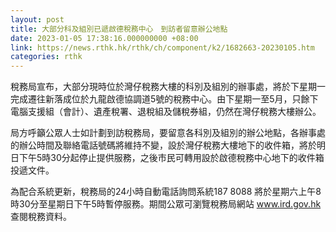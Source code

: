 ```yaml
---
layout: post
title: 大部分科及組別已遞啟德稅務中心　到訪者留意辦公地點
date: 2023-01-05 17:38:16.000000000 +08:00
link: https://news.rthk.hk/rthk/ch/component/k2/1682663-20230105.htm
categories: rthk
---
```


稅務局宣布，大部分現時位於灣仔稅務大樓的科別及組別的辦事處，將於下星期一完成遷往新落成位於九龍啟德協調道5號的稅務中心。由下星期一至5月，只餘下電腦支援組（會計）、遺產稅署、退稅組及儲稅券組，仍然在灣仔稅務大樓辦公。

局方呼籲公眾人士如計劃到訪稅務局，要留意各科別及組別的辦公地點，各辦事處的辦公時間及聯絡電話號碼將維持不變，設於灣仔稅務大樓地下的收件箱，將於明日下午5時30分起停止提供服務，之後市民可轉用設於啟德稅務中心地下的收件箱投遞文件。

為配合系統更新，稅務局的24小時自動電話詢問系統187 8088 將於星期六上午8時30分至星期日下午5時暫停服務。期間公眾可瀏覽稅務局網站 www.ird.gov.hk 查閱稅務資料。
